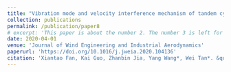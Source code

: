 ```yaml
---
title: "Vibration mode and velocity interference mechanism of tandem cylinders at subcritical Reynolds number"
collection: publications
permalink: /publication/paper8
# excerpt: 'This paper is about the number 2. The number 3 is left for future work.'
date: 2020-04-01
venue: 'Journal of Wind Engineering and Industrial Aerodynamics'
paperurl: 'https://doi.org/10.1016/j.jweia.2020.104136'
citation: 'Xiantao Fan, Kai Guo, Zhanbin Jia, Yang Wang*, Wei Tan*. &quot;Vibration mode and velocity interference mechanism of tandem cylinders at subcritical Reynolds number.&quot; <i>Journal of Wind Engineering and Industrial Aerodynamics</i>. 2020, 199, 104316.'
---
```

<!-- This paper is about the number 2. The number 3 is left for future work.

[Download paper here](http://academicpages.github.io/files/paper2.pdf)

Recommended citation: Your Name, You. (2010). "Paper Title Number 2." <i>Journal 1</i>. 1(2). -->